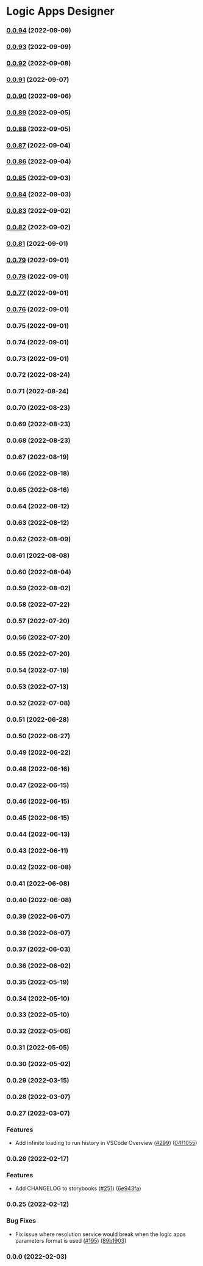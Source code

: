 # Logic Apps Designer
### [0.0.94](https://github.com/Azure/logic_apps_designer/compare/v0.0.93...v0.0.94) (2022-09-09)

### [0.0.93](https://github.com/Azure/logic_apps_designer/compare/v0.0.92...v0.0.93) (2022-09-09)

### [0.0.92](https://github.com/Azure/logic_apps_designer/compare/v0.0.91...v0.0.92) (2022-09-08)

### [0.0.91](https://github.com/Azure/logic_apps_designer/compare/v0.0.90...v0.0.91) (2022-09-07)

### [0.0.90](https://github.com/Azure/logic_apps_designer/compare/v0.0.89...v0.0.90) (2022-09-06)

### [0.0.89](https://github.com/Azure/logic_apps_designer/compare/v0.0.88...v0.0.89) (2022-09-05)

### [0.0.88](https://github.com/Azure/logic_apps_designer/compare/v0.0.87...v0.0.88) (2022-09-05)

### [0.0.87](https://github.com/Azure/logic_apps_designer/compare/v0.0.86...v0.0.87) (2022-09-04)

### [0.0.86](https://github.com/Azure/logic_apps_designer/compare/v0.0.85...v0.0.86) (2022-09-04)

### [0.0.85](https://github.com/Azure/logic_apps_designer/compare/v0.0.84...v0.0.85) (2022-09-03)

### [0.0.84](https://github.com/Azure/logic_apps_designer/compare/v0.0.83...v0.0.84) (2022-09-03)

### [0.0.83](https://github.com/Azure/logic_apps_designer/compare/v0.0.82...v0.0.83) (2022-09-02)

### [0.0.82](https://github.com/Azure/logic_apps_designer/compare/v0.0.81...v0.0.82) (2022-09-02)

### [0.0.81](https://github.com/Azure/logic_apps_designer/compare/v0.0.79...v0.0.81) (2022-09-01)

### [0.0.79](https://github.com/Azure/logic_apps_designer/compare/v0.0.78...v0.0.79) (2022-09-01)

### [0.0.78](https://github.com/Azure/logic_apps_designer/compare/v0.0.77...v0.0.78) (2022-09-01)

### [0.0.77](https://github.com/Azure/logic_apps_designer/compare/v0.0.76...v0.0.77) (2022-09-01)

### [0.0.76](https://github.com/Azure/logic_apps_designer/compare/v0.0.75...v0.0.76) (2022-09-01)

### 0.0.75 (2022-09-01)

### 0.0.74 (2022-09-01)

### 0.0.73 (2022-09-01)

### 0.0.72 (2022-08-24)

### 0.0.71 (2022-08-24)

### 0.0.70 (2022-08-23)

### 0.0.69 (2022-08-23)

### 0.0.68 (2022-08-23)

### 0.0.67 (2022-08-19)

### 0.0.66 (2022-08-18)

### 0.0.65 (2022-08-16)

### 0.0.64 (2022-08-12)

### 0.0.63 (2022-08-12)

### 0.0.62 (2022-08-09)

### 0.0.61 (2022-08-08)

### 0.0.60 (2022-08-04)

### 0.0.59 (2022-08-02)

### 0.0.58 (2022-07-22)

### 0.0.57 (2022-07-20)

### 0.0.56 (2022-07-20)

### 0.0.55 (2022-07-20)

### 0.0.54 (2022-07-18)

### 0.0.53 (2022-07-13)

### 0.0.52 (2022-07-08)

### 0.0.51 (2022-06-28)

### 0.0.50 (2022-06-27)

### 0.0.49 (2022-06-22)

### 0.0.48 (2022-06-16)

### 0.0.47 (2022-06-15)

### 0.0.46 (2022-06-15)

### 0.0.45 (2022-06-15)

### 0.0.44 (2022-06-13)

### 0.0.43 (2022-06-11)

### 0.0.42 (2022-06-08)

### 0.0.41 (2022-06-08)

### 0.0.40 (2022-06-08)

### 0.0.39 (2022-06-07)

### 0.0.38 (2022-06-07)

### 0.0.37 (2022-06-03)

### 0.0.36 (2022-06-02)

### 0.0.35 (2022-05-19)

### 0.0.34 (2022-05-10)

### 0.0.33 (2022-05-10)

### 0.0.32 (2022-05-06)

### 0.0.31 (2022-05-05)

### 0.0.30 (2022-05-02)

### 0.0.29 (2022-03-15)

### 0.0.28 (2022-03-07)

### 0.0.27 (2022-03-07)

### Features

- Add infinite loading to run history in VSCode Overview ([#299](https://github.com/Azure/logic_apps_designer/issues/299)) ([04f1055](https://github.com/Azure/logic_apps_designer/commit/04f10558278210ee5fd79196b6960c63a010e1f2))

### 0.0.26 (2022-02-17)

### Features

- Add CHANGELOG to storybooks ([#251](https://github.com/Azure/logic_apps_designer/issues/251)) ([6e943fa](https://github.com/Azure/logic_apps_designer/commit/6e943fa78b79f53d083510736bb43ebc79016811))

### 0.0.25 (2022-02-12)

### Bug Fixes

- Fix issue where resolution service would break when the logic apps parameters format is used ([#195](https://github.com/Azure/logic_apps_designer/issues/195)) ([89b1903](https://github.com/Azure/logic_apps_designer/commit/89b1903dc32d424aa8f982cfe76f5e9b69c9887b))

### 0.0.0 (2022-02-03)
